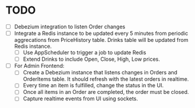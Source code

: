 # TODO
- [ ] Debezium integration to listen Order changes
- [ ] Integrate a Redis instance to be updated every 5 minutes from periodic aggrecations from PriceHistory table. Drinks table will be updated from Redis instance.
    - [ ] Use AppScheduler to trigger a job to update Redis
    - [ ] Extend Drinks to include Open, Close, High, Low prices.
- [ ] For Admin Frontend: 
    - [ ] Create a Debezium instance that listens changes in Orders and OrderItems table. It should refresh with the latest orders in realtime.
    - [ ] Every time an item is fulfilled, change the status in the UI. 
    - [ ] Once all items in an Order are completed, the order must be closed.
    - [ ] Capture realtime events from UI using sockets.
